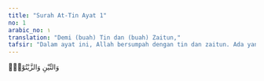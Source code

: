 ```yaml
---
title: "Surah At-Tin Ayat 1"
no: 1
arabic_no: ١
translation: "Demi (buah) Tin dan (buah) Zaitun,"
tafsir: "Dalam ayat ini, Allah bersumpah dengan tin dan zaitun. Ada yang berpendapat bahwa tin dan zaitun adalah nama buah yang dikenal sekarang, yang menunjukkan kelebihan kandungan yang dimiliki kedua buah itu. Ada pula yang berpendapat bahwa yang dimaksud adalah tempat banyaknya tin dan zaitun itu tumbuh, yaitu Yerusalem, tempat Nabi Isa lahir dan menerima wahyu.\n\nDua nama tumbuhan, ara (at-tin) dan zaitun (az-zaitun), dan dua tempat (Bukit Sinai”tempat Nabi Musa memerima wahyu; dan kota yang aman (Mekah)”tempat Nabi Muhammad menerima wahyu), digunakan Allah untuk menjadi semacam bukti kebenaran sumpah-Nya. Beberapa ulama menyatakan bahwa at-tin dan az-zaitun sebenarnya juga menunjuk pada dua tempat. At-Tin adalah bukit di sekitar Damaskus, Siria. Sementara az-zaitun adalah tempat Nabi Isa menerima wahyu.\n\nAda juga yang memahami at-tin dan az-zaitun sebagai jenis tumbuhan. Buah ara (at-tin) adalah buah dari sejenis pohon yang banyak tumbuh di kawasan Timur Tengah. Buahnya bila telah matang berwarna coklat, dan mempunyai biji seperti tomat. Rasanya manis dan dinilai memiliki gizi yang tinggi.\n\nPenelitian ilmiah menunjukkan bahwa buah ara memiliki kandungan serat yang sangat tinggi dibandingkan buah lainnya. Satu buah ara yang sudah dikeringkan mengandung 20% serat dari yang dianjurkan untuk dikonsumsi orang setiap harinya. Sebagaimana diketahui, penelitian yang dilakukan dalam beberapa dekade terakhir menunjukkan bahwa serat dari tumbuhan sangat penting agar alat pencernaan dapat berfungsi dengan baik. Serat akan membantu sistem pencernaan dan juga dapat mencegah seseorang terkena kanker usus.\n\nKandungan yang dimiliki oleh buah ara juga sangat menjanjikan. Buah ini mengandung antioksidan yang dapat mencegah timbulnya beberapa penyakit. Antioksidan berperan untuk menetralisir beberapa unsur yang merusak (free radicals), baik yang dihasilkan di dalam tubuh (karena beberapa reaksi kimia dalam pencernaan) atau masuk ke dalam tubuh dari luar. Kandungan Phenol pada buah ara juga tinggi. Bahan Phenol ini berfungsi sebagai antiseptik untuk membunuh mikroba.\n\nPenelitian di Universitas Rutgers di Amerika Serikat mengungkapkan bahwa kandungan yang tinggi dari omega-3, omega-6 dan phytosterol, maka buah ara sangat potensial untuk menurunkan kadar kolesterol dalam darah. Sebagaimana diketahui, omega-3 dan omega-6 tidak dapat diproduksi oleh tubuh. Keduanya hanya dapat diperoleh dari asupan makanan. Kedua jenis asam lemak ini juga sangat berpengaruh terhadap kinerja jantung, otak, dan sistem syaraf. Phytosterol sendiri berfungsi untuk menghilangkan kolesterol yang diperoleh dari daging, sebelum kolesterol tersebut masuk ke dalam sistem jaringan darah.\n\nPohon ara mengandung mineral yang cukup lengkap dibandingkan buah lainnya. Dari 40 gram buah ara mengandung 244 mg kalium (sebanyak 7% dari kebutuhan per hari), 53 mg kalsium (6% dari kebutuhan per hari), dan 1,2 mg besi (6% dari kebutuhan per hari). Tingginya kadar kalsium ini hanya dikalahkan oleh jeruk.\n\nBuah ara juga dipercaya mempercepat penyembuhan pada seseorang yang sedang sakit. Buah ini mengandung bahan-bahan yang diperlukan agar badan si pasien cepat segar dan berenergi. Komponen nutrisi utama yang dikandung buah ara adalah gula. Persentasenya cukup tinggi, yaitu sebanyak 51% sampai 74% dari seluruh bagian buah. \n\nDemikian pula halnya dengan zaitun. Sederetan penelitian telah mengungkapkan berbagai manfaat buah zaitun untuk kesehatan manusia. Zaitun, yang diberi pujian sebagai \"pohon yang penuh berkah\" dalam ayat 35 Surah an-Nur/24, adalah tumbuhan perdu. Jenis-jenisnya tersebar di kawasan sekitar Laut Tengah. Pohonnya dapat mencapai umur ratusan tahun. Buah zaitun dapat dipanen untuk masa yang sangat panjang.\n\nSebagai bahan makanan, buah zaitun mengandung beberapa unsur yang diperlukan manusia, seperti protein yang cukup tinggi, zat garam, besi dan fosfor, vitamin A dan B. Zaitun juga dikenal sebagai penghalus kulit dan digunakan dalam industri sabun. Minyaknya juga memiliki kelebihan-kelebihan yang tidak dimiliki minyak hewani atau minyak nabati lainnya. Diketahui bahwa minyak zaitun menyehatkan jantung dan pembuluh darah. \n\nBeberapa kegunaan minyak zaitun adalah untuk kesehatan jantung dan pembuluh darah, pencegahan kanker, arthistis, memperlambat proses penuaan, membantu pertumbuhan pada anak-anak, menurunkan tekanan darah tinggi, serta kegunaan lain bagi berbagai organ bagian dalam."
---
```

وَالتِّيْنِ وَالزَّيْتُوْنِۙ